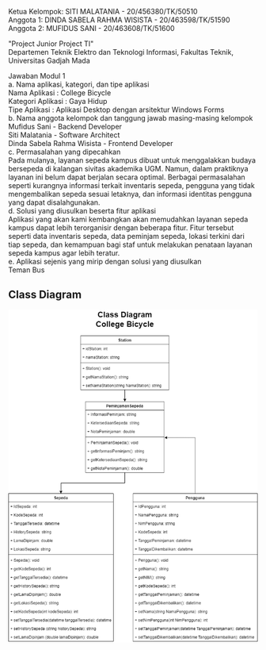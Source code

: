 Ketua Kelompok: SITI MALATANIA - 20/456380/TK/50510  
Anggota 1: DINDA SABELA RAHMA WISISTA - 20/463598/TK/51590  
Anggota 2: MUFIDUS SANI - 20/463608/TK/51600  
  
"Project Junior Project TI"  
Departemen Teknik Elektro dan Teknologi Informasi, Fakultas Teknik, Universitas Gadjah Mada  
  
Jawaban Modul 1  
a. Nama aplikasi, kategori, dan tipe aplikasi  
Nama Aplikasi : College Bicycle  
Kategori Aplikasi : Gaya Hidup  
Tipe Aplikasi : Aplikasi Desktop dengan arsitektur Windows Forms  
b. Nama anggota kelompok dan tanggung jawab masing-masing kelompok  
Mufidus Sani - Backend Developer  
Siti Malatania - Software Architect  
Dinda Sabela Rahma Wisista - Frontend Developer  
c. Permasalahan yang dipecahkan  
Pada mulanya, layanan sepeda kampus dibuat untuk menggalakkan budaya bersepeda di kalangan sivitas akademika UGM. Namun, dalam praktiknya layanan ini belum dapat berjalan secara optimal. Berbagai permasalahan seperti kurangnya informasi terkait inventaris sepeda, pengguna yang tidak mengembalikan sepeda sesuai letaknya, dan informasi identitas pengguna yang dapat disalahgunakan.  
d. Solusi yang diusulkan beserta fitur aplikasi  
Aplikasi yang akan kami kembangkan akan memudahkan layanan sepeda kampus dapat lebih terorganisir dengan beberapa fitur. Fitur tersebut seperti data inventaris sepeda, data peminjam sepeda, lokasi terkini dari tiap sepeda, dan kemampuan bagi staf untuk melakukan penataan layanan sepeda kampus agar lebih teratur.  
e. Aplikasi sejenis yang mirip dengan solusi yang diusulkan  
Teman Bus  

## Class Diagram
![class diagram](https://github.com/mufidussani/college-bicycle/blob/main/image/Class%20Diagram%20College%20Bicycle.png?raw=true)
